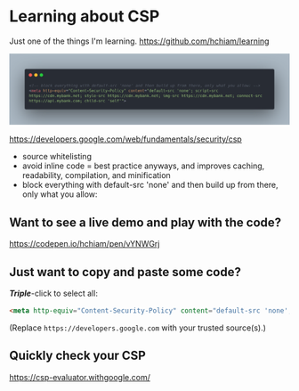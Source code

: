 # Learning about CSP

Just one of the things I'm learning. <https://github.com/hchiam/learning>

![example CSP meta tag](https://github.com/hchiam/learning-csp/blob/master/example-csp.png "example CSP meta tag")

<https://developers.google.com/web/fundamentals/security/csp>

- source whitelisting
- avoid inline code = best practice anyways, and improves caching, readability, compilation, and minification
- block everything with default-src 'none' and then build up from there, only what you allow:

## Want to see a live demo and play with the code?

<https://codepen.io/hchiam/pen/vYNWGrj>

## Just want to copy and paste some code?

_**Triple**_-click to select all:
```html
<meta http-equiv="Content-Security-Policy" content="default-src 'none'; script-src https://developers.google.com; style-src https://developers.google.com; img-src https://developers.google.com; connect-src https://developers.google.com; child-src 'self'"> 
```

(Replace `https://developers.google.com` with your trusted source(s).)

## Quickly check your CSP

<https://csp-evaluator.withgoogle.com/>
